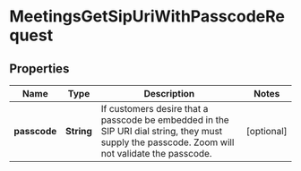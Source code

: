 

# MeetingsGetSipUriWithPasscodeRequest


## Properties

| Name | Type | Description | Notes |
|------------ | ------------- | ------------- | -------------|
|**passcode** | **String** | If customers desire that a passcode be embedded in the SIP URI dial string, they must supply the passcode. Zoom will not validate the passcode. |  [optional] |




